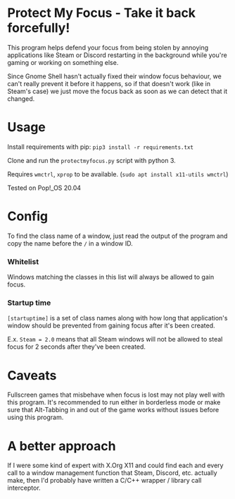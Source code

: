 # Protect My Focus - Take it back forcefully!

This program helps defend your focus from being stolen by annoying applications like Steam or Discord restarting in the background while you're gaming or working on something else.

Since Gnome Shell hasn't actually fixed their window focus behaviour, we can't really prevent it before it happens, so if that doesn't work (like in Steam's case) we just move the focus back as soon as we can detect that it changed.

# Usage

Install requirements with pip: `pip3 install -r requirements.txt`

Clone and run the `protectmyfocus.py` script with python 3.

Requires `wmctrl`, `xprop` to be available. (`sudo apt install x11-utils wmctrl`)

Tested on Pop!_OS 20.04

# Config

To find the class name of a window, just read the output of the program and copy the name before the `/` in a window ID.

### Whitelist

Windows matching the classes in this list will always be allowed to gain focus.

### Startup time

`[startuptime]` is a set of class names along with how long that application's window should be prevented from gaining focus after it's been created.

E.x. `Steam = 2.0` means that all Steam windows will not be allowed to steal focus for 2 seconds after they've been created.

# Caveats

Fullscreen games that misbehave when focus is lost may not play well with this program. It's recommended to run either in borderless mode or make sure that Alt-Tabbing in and out of the game works without issues before using this program.

# A better approach

If I were some kind of expert with X.Org X11 and could find each and every call to a window management function that Steam, Discord, etc. actually make, then I'd probably have written a C/C++ wrapper / library call interceptor.
